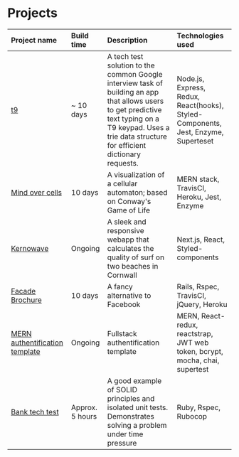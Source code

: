 # Projects

|Project name | Build time | Description | Technologies used |
|:---|:---|:---|:---|
| [t9](https://github.com/HarryMumford/t9) | ~ 10 days | A tech test solution to the common Google interview task of building an app that allows users to get predictive text typing on a T9 keypad. Uses a trie data structure for efficient dictionary requests. | Node.js, Express, Redux, React(hooks), Styled-Components, Jest, Enzyme, Superteset |
| [Mind over cells](https://github.com/Hyan18/the-css) | 10 days |A visualization of a cellular automaton; based on Conway's Game of Life | MERN stack, TravisCI, Heroku, Jest, Enzyme |
| [Kernowave](https://github.com/HarryMumford/Kernowave-next-js)|  Ongoing |A sleek and responsive webapp that calculates the quality of surf on two beaches in Cornwall | Next.js, React, Styled-components |
| [Facade Brochure](https://github.com/EManifold/acebook-zuckermen) | 10 days | A fancy alternative to Facebook | Rails, Rspec, TravisCI, jQuery, Heroku |
| [MERN authentification template](https://github.com/HarryMumford/mern-auth-boiler-plate)| Ongoing| Fullstack authentification template | MERN, React-redux, reactstrap, JWT web token, bcrypt, mocha, chai, supertest |
| [Bank tech test](https://github.com/HarryMumford/bank-tech-test-rb)| Approx. 5 hours | A good example of SOLID principles and isolated unit tests. Demonstrates solving a problem under time pressure | Ruby, Rspec, Rubocop |
